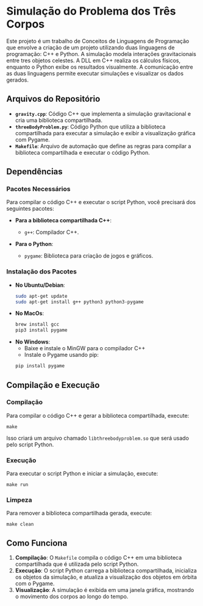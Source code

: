 # Simulação do Problema dos Três Corpos

Este projeto é um trabalho de Conceitos de Linguagens de Programação que envolve a criação de um projeto utilizando duas linguagens de programação: C++ e Python. A simulação modela interações gravitacionais entre tres objetos celestes. A DLL em C++ realiza os cálculos físicos, enquanto o Python exibe os resultados visualmente. A comunicação entre as duas linguagens permite executar simulações e visualizar os dados gerados.

## Arquivos do Repositório

- **`gravity.cpp`**: Código C++ que implementa a simulação gravitacional e cria uma biblioteca compartilhada.
- **`threeBodyProblem.py`**: Código Python que utiliza a biblioteca compartilhada para executar a simulação e exibir a visualização gráfica com Pygame.
- **`Makefile`**: Arquivo de automação que define as regras para compilar a biblioteca compartilhada e executar o código Python.

## Dependências

### Pacotes Necessários

Para compilar o código C++ e executar o script Python, você precisará dos seguintes pacotes:

- **Para a biblioteca compartilhada C++**:
  - `g++`: Compilador C++.

- **Para o Python**:
  - `pygame`: Biblioteca para criação de jogos e gráficos.

### Instalação dos Pacotes

- **No Ubuntu/Debian**:
  ```sh
  sudo apt-get update
  sudo apt-get install g++ python3 python3-pygame

- **No MacOs**:
  ```sh
  brew install gcc
  pip3 install pygame

- **No Windows**:
    - Baixe e instale o MinGW para o compilador C++
    - Instale o Pygame usando pip:
  ```sh
  pip install pygame
  
## Compilação e Execução

### Compilação

Para compilar o código C++ e gerar a biblioteca compartilhada, execute:

    make

Isso criará um arquivo chamado `libthreebodyproblem.so` que será usado pelo script Python.

### Execução

Para executar o script Python e iniciar a simulação, execute:

    make run

### Limpeza

Para remover a biblioteca compartilhada gerada, execute:

    make clean

## Como Funciona

1. **Compilação**: O `Makefile` compila o código C++ em uma biblioteca compartilhada que é utilizada pelo script Python.
2. **Execução**: O script Python carrega a biblioteca compartilhada, inicializa os objetos da simulação, e atualiza a visualização dos objetos em órbita com o Pygame.
3. **Visualização**: A simulação é exibida em uma janela gráfica, mostrando o movimento dos corpos ao longo do tempo.
